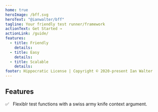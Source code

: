 ```yaml
---
home: true
heroImage: /bff.svg
heroText: "@ianwalter/bff"
tagline: Your friendly test runner/framework
actionText: Get Started →
actionLink: /guide/
features:
  - title: Friendly
    details:
  - title: Easy
    details:
  - title: Scalable
    details: 
footer: Hippocratic License | Copyright © 2020-present Ian Walter
---
```


## Features

✅ &nbsp; Flexiblr test functions with a swiss army knife context argument.

[npmImage]: https://img.shields.io/npm/v/@ianwalter/nrg.svg
[npmUrl]: https://www.npmjs.com/package/@ianwalter/nrg
[ciImage]: https://github.com/ianwalter/nrg/workflows/CI/badge.svg
[ciUrl]: https://github.com/ianwalter/nrg/actions
[koaUrl]: https://koajs.com/
[nrgRouterUrl]: https://github.com/ianwalter/nrg-router
[pinoUrl]: http://getpino.io/#/
[redisUrl]: https://redis.io/
[postgresUrl]: https://www.postgresql.org/
[knexUrl]: https://knexjs.org/
[objectionUrl]: https://vincit.github.io/objection.js/
[webpackUrl]: https://webpack.js.org/
[amqpUrl]: https://github.com/squaremo/amqp.node
[rabbitmqUrl]: https://www.rabbitmq.com/
[licenseUrl]: https://github.com/ianwalter/nrg/blob/master/LICENSE
